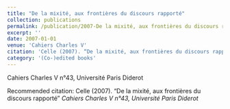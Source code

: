 ```yaml
---
title: "De la mixité, aux frontières du discours rapporté"
collection: publications
permalink: /publication/2007-De la mixité, aux frontières du discours rapporté
excerpt: ''
date: 2007-01-01
venue: 'Cahiers Charles V'
citation: 'Celle (2007). “De la mixité, aux frontières du discours rapporté” <i>Cahiers Charles V n°43, Université Paris Diderot</i>'
category: '(Co-)edited books'
---
```

Cahiers Charles V n°43, Université Paris Diderot

Recommended citation: Celle (2007). “De la mixité, aux frontières du discours rapporté” <i>Cahiers Charles V n°43, Université Paris Diderot</i>
